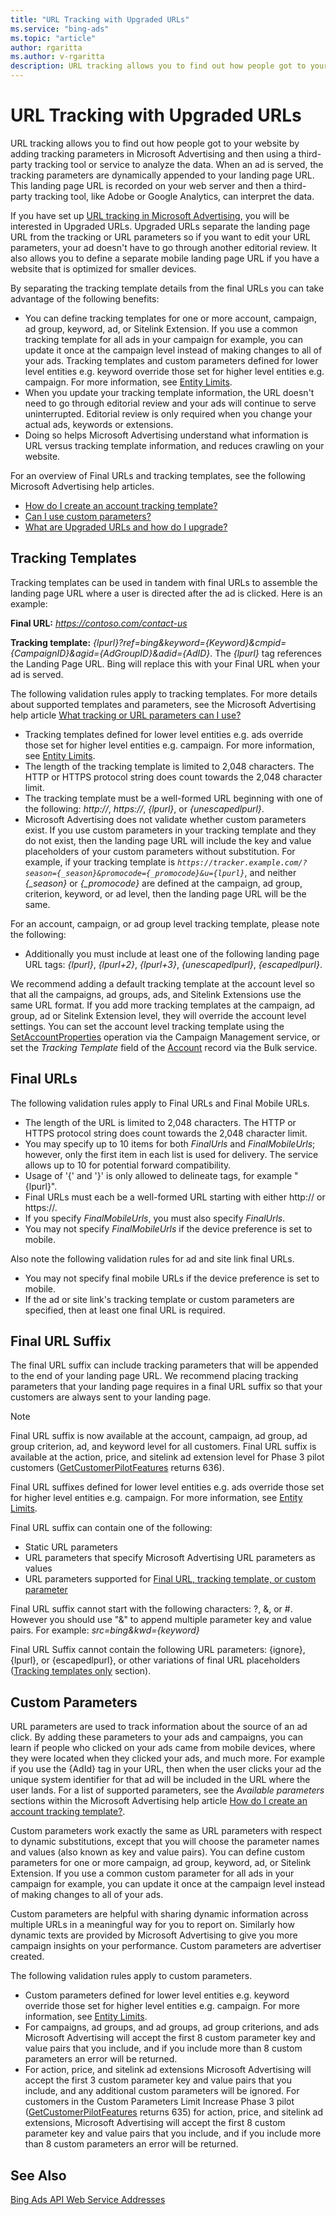 ```yaml
---
title: "URL Tracking with Upgraded URLs"
ms.service: "bing-ads"
ms.topic: "article"
author: rgaritta
ms.author: v-rgaritta
description: URL tracking allows you to find out how people got to your website by adding tracking parameters in Microsoft Advertising and then using a third-party tracking tool or service to analyze the data.
---
```

# URL Tracking with Upgraded URLs
URL tracking allows you to find out how people got to your website by adding tracking parameters in Microsoft Advertising and then using a third-party tracking tool or service to analyze the data. When an ad is served, the tracking parameters are dynamically appended to your landing page URL. This landing page URL is recorded on your web server and then a third-party tracking tool, like Adobe or Google Analytics, can interpret the data.

If you have set up [URL tracking in Microsoft Advertising](https://help.ads.microsoft.com/#apex/3/en/56798/2), you will be interested in Upgraded URLs. Upgraded URLs separate the landing page URL from the tracking or URL parameters so if you want to edit your URL parameters, your ad doesn't have to go through another editorial review. It also allows you to define a separate mobile landing page URL if you have a website that is optimized for smaller devices.

By separating the tracking template details from the final URLs you can take advantage of the following benefits:
- You can define tracking templates for one or more account, campaign, ad group, keyword, ad, or Sitelink Extension. If you use a common tracking template for all ads in your campaign for example, you can update it once at the campaign level instead of making changes to all of your ads. Tracking templates and custom parameters defined for lower level entities e.g. keyword override those set for higher level entities e.g. campaign. For more information, see [Entity Limits](entity-hierarchy-limits.md). 
- When you update your tracking template information, the URL doesn't need to go through editorial review and your ads will continue to serve uninterrupted. Editorial review is only required when you change your actual ads, keywords or extensions. 
- Doing so helps Microsoft Advertising understand what information is URL versus tracking template information, and reduces crawling on your website. 

For an overview of Final URLs and tracking templates, see the following Microsoft Advertising help articles.
- [How do I create an account tracking template?](https://help.ads.microsoft.com/#apex/3/en/56772/-1)  
- [Can I use custom parameters?](https://help.ads.microsoft.com/#apex/3/en/56774/-1)  
- [What are Upgraded URLs and how do I upgrade?](https://help.ads.microsoft.com/#apex/3/en/56751/-1)  

## <a name="trackingtemplatevalidation"></a>Tracking Templates
Tracking templates can be used in tandem with final URLs to assemble the landing page URL where a user is directed after the ad is clicked. Here is an example:

**Final URL:** *https://contoso.com/contact-us*

**Tracking template:** *{lpurl}?ref=bing&keyword={Keyword}&cmpid={CampaignID}&agid={AdGroupID}&adid={AdID}*. The *{lpurl}* tag references the Landing Page URL. Bing will replace this with your Final URL when your ad is served.

The following validation rules apply to tracking templates. For more details about supported templates and parameters, see the Microsoft Advertising help article [What tracking or URL parameters can I use?](https://help.ads.microsoft.com/#apex/3/en/56799/2) 
- Tracking templates defined for lower level entities e.g. ads override those set for higher level entities e.g. campaign. For more information, see [Entity Limits](entity-hierarchy-limits.md). 
- The length of the tracking template is limited to 2,048 characters. The HTTP or HTTPS protocol string does count towards the 2,048 character limit. 
- The tracking template must be a well-formed URL beginning with one of the following: *http://*, *https://*, *{lpurl}*, or *{unescapedlpurl}*.  
- Microsoft Advertising does not validate whether custom parameters exist. If you use custom parameters in your tracking template and they do not exist, then the landing page URL will include the key and value placeholders of your custom parameters without substitution. For example, if your tracking template is *`https://tracker.example.com/?season={_season}&promocode={_promocode}&u={lpurl}`*, and neither *{_season}* or *{_promocode}* are defined at the campaign, ad group, criterion, keyword, or ad level, then the landing page URL will be the same.

For an account, campaign, or ad group level tracking template, please note the following:

- Additionally you must include at least one of the following landing page URL tags: *{lpurl}*, *{lpurl+2}*, *{lpurl+3}*, *{unescapedlpurl}*, *{escapedlpurl}*.

We recommend adding a default tracking template at the account level so that all the campaigns, ad groups, ads, and Sitelink Extensions use the same URL format. If you add more tracking templates at the campaign, ad group, ad or Sitelink Extension level, they will override the account level settings. You can set the account level tracking template using the [SetAccountProperties](../campaign-management-service/setaccountproperties.md) operation via the Campaign Management service, or set the *Tracking Template* field of the [Account](../bulk-service/account.md) record via the Bulk service.

## <a name="finalurlvalidation"></a>Final URLs
The following validation rules apply to Final URLs and Final Mobile URLs.  

- The length of the URL is limited to 2,048 characters. The HTTP or HTTPS protocol string does count towards the 2,048 character limit.  
- You may specify up to 10 items for both *FinalUrls* and *FinalMobileUrls*; however, only the first item in each list is used for delivery. The service allows up to 10 for potential forward compatibility.  
- Usage of '{' and '}' is only allowed to delineate tags, for example "{lpurl}".  
- Final URLs must each be a well-formed URL starting with either http:// or https://.  
- If you specify *FinalMobileUrls*, you must also specify *FinalUrls*.  
- You may not specify *FinalMobileUrls* if the device preference is set to mobile.  

Also note the following validation rules for ad and site link final URLs.

- You may not specify final mobile URLs if the device preference is set to mobile.  
- If the ad or site link's tracking template or custom parameters are specified, then at least one final URL is required.  

## <a name="finalurlsuffixvalidation"></a>Final URL Suffix
The final URL suffix can include tracking parameters that will be appended to the end of your landing page URL. We recommend placing tracking parameters that your landing page requires in a final URL suffix so that your customers are always sent to your landing page.

> [!NOTE]
> Final URL suffix is now available at the account, campaign, ad group, ad group criterion, ad, and keyword level for all customers. Final URL suffix is available at the action, price, and sitelink ad extension level for Phase 3 pilot customers ([GetCustomerPilotFeatures](../customer-management-service/getcustomerpilotfeatures.md) returns 636).   

Final URL suffixes defined for lower level entities e.g. ads override those set for higher level entities e.g. campaign. For more information, see [Entity Limits](entity-hierarchy-limits.md). 

Final URL suffix can contain one of the following:
- Static URL parameters  
- URL parameters that specify Microsoft Advertising URL parameters as values  
- URL parameters supported for [Final URL, tracking template, or custom parameter](https://help.ads.microsoft.com/#apex/3/en/56799/0)  

Final URL suffix cannot start with the following characters: ?, &, or #. However you should use "&" to append multiple parameter key and value pairs. For example: *src=bing&kwd={keyword}*

Final URL Suffix cannot contain the following URL parameters: {ignore}, {lpurl}, or {escapedlpurl}, or other variations of final URL placeholders ([Tracking templates only](https://help.ads.microsoft.com/#apex/3/en/56799/0) section).

## <a name="customparametersvalidation"></a>Custom Parameters
URL parameters are used to track information about the source of an ad click. By adding these parameters to your ads and campaigns, you can learn if people who clicked on your ads came from mobile devices, where they were located when they clicked your ads, and much more. For example if you use the {AdId} tag in your URL, then when the user clicks your ad the unique system identifier for that ad will be included in the URL where the user lands. For a list of supported parameters, see the *Available parameters* sections within the Microsoft Advertising help article [How do I create an account tracking template?](https://help.ads.microsoft.com/#apex/3/en/56772/-1).

Custom parameters work exactly the same as URL parameters with respect to dynamic substitutions, except that you will choose the parameter names and values (also known as key and value pairs). You can define custom parameters for one or more campaign, ad group, keyword, ad, or Sitelink Extension. If you use a common custom parameter for all ads in your campaign for example, you can update it once at the campaign level instead of making changes to all of your ads.

Custom parameters are helpful with sharing dynamic information across multiple URLs in a meaningful way for you to report on. Similarly how dynamic texts are provided by Microsoft Advertising to give you more campaign insights on your performance. Custom parameters are advertiser created. 

The following validation rules apply to custom parameters.
- Custom parameters defined for lower level entities e.g. keyword override those set for higher level entities e.g. campaign. For more information, see [Entity Limits](entity-hierarchy-limits.md). 
- For campaigns, ad groups, and ad groups, ad group criterions, and ads Microsoft Advertising will accept the first 8 custom parameter key and value pairs that you include, and if you include more than 8 custom parameters an error will be returned.  
- For action, price, and sitelink ad extensions Microsoft Advertising will accept the first 3 custom parameter key and value pairs that you include, and any additional custom parameters will be ignored. For customers in the Custom Parameters Limit Increase Phase 3 pilot ([GetCustomerPilotFeatures](../customer-management-service/getcustomerpilotfeatures.md) returns 635) for action, price, and sitelink ad extensions, Microsoft Advertising will accept the first 8 custom parameter key and value pairs that you include, and if you include more than 8 custom parameters an error will be returned.   

## See Also
[Bing Ads API Web Service Addresses](web-service-addresses.md)

